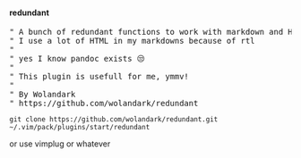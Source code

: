 #### redundant

<pre>
" A bunch of redundant functions to work with markdown and HTML
" I use a lot of HTML in my markdowns because of rtl
"
" yes I know pandoc exists 😒 
"
" This plugin is usefull for me, ymmv!
"
" By Wolandark
" https://github.com/wolandark/redundant
</pre>

```
git clone https://github.com/wolandark/redundant.git ~/.vim/pack/plugins/start/redundant
```
or use vimplug or whatever 
